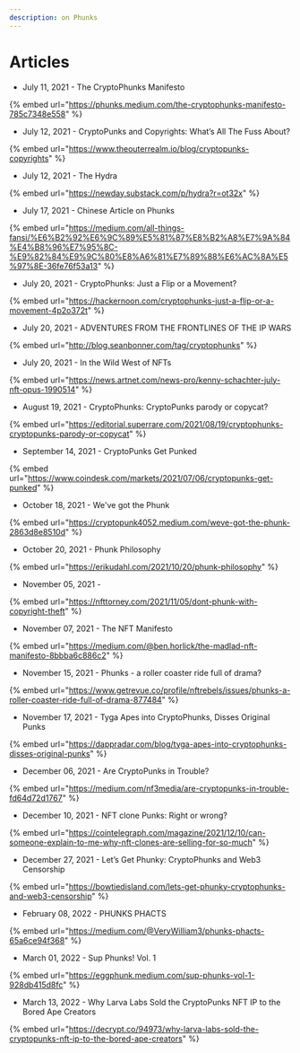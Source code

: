 ```yaml
---
description: on Phunks
---
```


# Articles

* July 11, 2021 - The CryptoPhunks Manifesto

{% embed url="https://phunks.medium.com/the-cryptophunks-manifesto-785c7348e558" %}

* July 12, 2021 - CryptoPunks and Copyrights: What’s All The Fuss About?

{% embed url="https://www.theouterrealm.io/blog/cryptopunks-copyrights" %}

* July 12, 2021 - The Hydra

{% embed url="https://newday.substack.com/p/hydra?r=ot32x" %}

* July 17, 2021 - Chinese Article on Phunks&#x20;

{% embed url="https://medium.com/all-things-fansi/%E6%B2%92%E6%9C%89%E5%81%87%E8%B2%A8%E7%9A%84%E4%B8%96%E7%95%8C-%E9%82%84%E9%9C%80%E8%A6%81%E7%89%88%E6%AC%8A%E5%97%8E-36fe76f53a13" %}

* July 20, 2021 - CryptoPhunks: Just a Flip or a Movement?

{% embed url="https://hackernoon.com/cryptophunks-just-a-flip-or-a-movement-4p2o372t" %}

* July 20, 2021 - ADVENTURES FROM THE FRONTLINES OF THE IP WARS

{% embed url="http://blog.seanbonner.com/tag/cryptophunks" %}

* July 20, 2021 - In the Wild West of NFTs

{% embed url="https://news.artnet.com/news-pro/kenny-schachter-july-nft-opus-1990514" %}

* August 19, 2021 - CryptoPhunks: CryptoPunks parody or copycat?

{% embed url="https://editorial.superrare.com/2021/08/19/cryptophunks-cryptopunks-parody-or-copycat" %}

* September 14, 2021 - CryptoPunks Get Punked

{% embed url="https://www.coindesk.com/markets/2021/07/06/cryptopunks-get-punked" %}

* October 18, 2021 - We've got the Phunk

{% embed url="https://cryptopunk4052.medium.com/weve-got-the-phunk-2863d8e8510d" %}

* October 20, 2021 - Phunk Philosophy

{% embed url="https://erikudahl.com/2021/10/20/phunk-philosophy" %}

* November 05, 2021 -&#x20;

{% embed url="https://nfttorney.com/2021/11/05/dont-phunk-with-copyright-theft" %}

* November 07, 2021 - The NFT Manifesto

{% embed url="https://medium.com/@ben.horlick/the-madlad-nft-manifesto-8bbba6c886c2" %}

* November 15, 2021 - Phunks - a roller coaster ride full of drama?

{% embed url="https://www.getrevue.co/profile/nftrebels/issues/phunks-a-roller-coaster-ride-full-of-drama-877484" %}

* November 17, 2021 - Tyga Apes into CryptoPhunks, Disses Original Punks

{% embed url="https://dappradar.com/blog/tyga-apes-into-cryptophunks-disses-original-punks" %}

* December 06, 2021 - Are CryptoPunks in Trouble?

{% embed url="https://medium.com/nf3media/are-cryptopunks-in-trouble-fd64d72d1767" %}

* December 10, 2021 - NFT clone Punks: Right or wrong?

{% embed url="https://cointelegraph.com/magazine/2021/12/10/can-someone-explain-to-me-why-nft-clones-are-selling-for-so-much" %}

* December 27, 2021 - Let’s Get Phunky: CryptoPhunks and Web3 Censorship&#x20;

{% embed url="https://bowtiedisland.com/lets-get-phunky-cryptophunks-and-web3-censorship" %}

* February 08, 2022 - PHUNKS PHACTS

{% embed url="https://medium.com/@VeryWilliam3/phunks-phacts-65a6ce94f368" %}

* March 01, 2022 - Sup Phunks! Vol. 1

{% embed url="https://eggphunk.medium.com/sup-phunks-vol-1-928db415d8fc" %}

* March 13, 2022 - Why Larva Labs Sold the CryptoPunks NFT IP to the Bored Ape Creators

{% embed url="https://decrypt.co/94973/why-larva-labs-sold-the-cryptopunks-nft-ip-to-the-bored-ape-creators" %}

